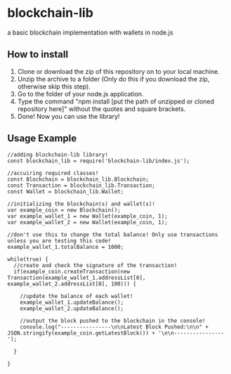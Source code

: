 # blockchain-lib
a basic blockchain implementation with wallets in node.js

<h2>How to install</h2>

1. Clone or download the zip of this repository on to your local machine.
2. Unzip the archive to a folder (Only do this if you download the zip, otherwise skip this step).
3. Go to the folder of your node.js application.
4. Type the command "npm install [put the path of unzipped or cloned repository here]" without the quotes and square brackets.
5. Done! Now you can use the library!

<h2>Usage Example</h2>

    //adding blockchain-lib library!
    const blockchain_lib = require('blockchain-lib/index.js');

    //accuiring required classes!
    const Blockchain = blockchain_lib.Blockchain;
    const Transaction = blockchain_lib.Transaction;
    const Wallet = blockchain_lib.Wallet;

    //initializing the blockchain(s) and wallet(s)!
    var example_coin = new Blockchain();
    var example_wallet_1 = new Wallet(example_coin, 1);
    var example_wallet_2 = new Wallet(example_coin, 1);

    //don't use this to change the total balance! Only use transactions unless you are testing this code!
    example_wallet_1.totalBalance = 1000;

    while(true) {
      //create and check the signature of the transaction!
      if(example_coin.createTransaction(new Transaction(example_wallet_1.addressList[0], example_wallet_2.addressList[0], 100))) {
        
        //update the balance of each wallet!
        example_wallet_1.updateBalance();
        example_wallet_2.updateBalance();
        
        //output the block pushed to the blockchain in the console!
        console.log("----------------\n\nLatest Block Pushed:\n\n" + JSON.stringify(example_coin.getLatestBlock()) + '\n\n----------------');

      }

    }

